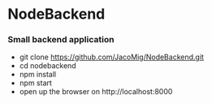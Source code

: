 # NodeBackend
### Small backend application 
* git clone https://github.com/JacoMig/NodeBackend.git
* cd nodebackend
* npm install
* npm start
* open up the browser on http://localhost:8000
